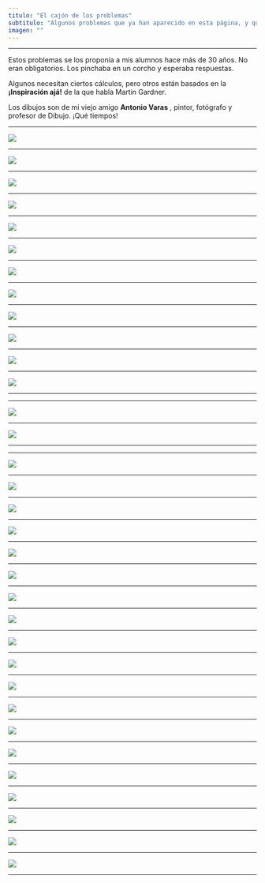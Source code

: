 ```yaml
---
titulo: "El cajón de los problemas"
subtitulo: "Algunos problemas que ya han aparecido en esta página, y que pueden dar ideas y preocupaciones a los recién llegados."
imagen: ""
---
```

* * *

Estos problemas se los proponía a mis alumnos hace más de 30 años. No eran obligatorios. Los pinchaba en un corcho y esperaba respuestas.

Algunos necesitan ciertos cálculos, pero otros están basados en la **¡Inspiración ajá!** de la que habla Martin Gardner.

Los dibujos son de mi viejo amigo **Antonio Varas** , pintor, fotógrafo y profesor de Dibujo. ¡Qué tiempos!

* * *

![](/attachments/0000/1107/problema_005.jpg)

* * *

![](/attachments/0000/0812/problema_001.jpg)

* * *

![](/attachments/0000/0814/problema_002.jpg)

* * *

![](/attachments/0000/0816/problema_003.jpg)

* * *

![](/attachments/0000/0818/problema_004.jpg)

* * *

![](/attachments/0000/0822/problema_006.jpg)

* * *

![](/attachments/0000/1049/escanear0002cpeq.jpg)

* * *

![](/attachments/0000/1051/escanear0001bpeq.jpg)

* * *

![](/attachments/0000/1053/escanear0003bpeq.jpg)

* * *

![](/attachments/0000/1055/escanear0003cpeq.jpg)

* * *

![](/attachments/0000/1057/escanear0004bpeq.jpg)

* * *

![](/attachments/0000/1059/escanear0004cpeq.jpg)

* * *

    
    

* * *

![](/attachments/0000/1063/escanear0005cpeq.jpg)

* * *

![](/attachments/0000/1065/escanear0006cpeq.jpg)

* * *

    
    

* * *

![](/attachments/0000/1069/escanear0007cpeq.jpg)

* * *

![](/attachments/0000/1071/escanear0008bpeq.jpg)

* * *

![](/attachments/0000/1073/escanear0008cpeq.jpg)

* * *

![](/attachments/0000/1075/escanear0009bpeq.jpg)

* * *

![](/attachments/0000/1077/escanear0009cpeq.jpg)

* * *

![](/attachments/0000/1079/escanear0010bpeq.jpg)

* * *

![](/attachments/0000/1081/escanear0010cpeq.jpg)

* * *

![](/attachments/0000/1083/escanear0011bpeq.jpg)

* * *

![](/attachments/0000/1085/escanear0011cpeq.jpg)

* * *

![](/attachments/0000/1087/escanear0012bpeq.jpg)

* * *

![](/attachments/0000/1089/escanear0012cpeq.jpg)

* * *

![](/attachments/0000/1091/escanear0013bpeq.jpg)

* * *

![](/attachments/0000/1093/escanear0013cpeq.jpg)

* * *

![](/attachments/0000/1095/escanear0014bpeq.jpg)

* * *

![](/attachments/0000/1097/escanear0014cpeq.jpg)

* * *

![](/attachments/0000/1099/escanear0015bpeq.jpg)

* * *

![](/attachments/0000/1101/escanear0015cpeq.jpg)

* * *

![](/attachments/0000/1103/escanear0016bpeq.jpg)

* * *

![](/attachments/0000/1105/escanear0016cpeq.jpg)

* * *

